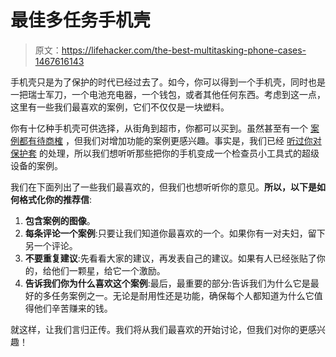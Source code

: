 # 最佳多任务手机壳

> 原文：<https://lifehacker.com/the-best-multitasking-phone-cases-1467616143>

手机壳只是为了保护的时代已经过去了。如今，你可以得到一个手机壳，同时也是一把瑞士军刀，一个电池充电器，一个钱包，或者其他任何东西。考虑到这一点，这里有一些我们最喜欢的案例，它们不仅仅是一块塑料。



你有十亿种手机壳可供选择，从街角到超市，你都可以买到。虽然甚至有一个 [案例都有待商榷](https://lifehacker.com/should-i-use-a-case-on-my-phone-5903080) ，但我们对增加功能的案例更感兴趣。事实是，我们已经 [听过你对保护套](http://lifehacker.com/five-best-iphone-cases-489744751) 的处理，所以我们想听听那些把你的手机变成一个检查员小工具式的超级设备的案例。

我们在下面列出了一些我们最喜欢的，但我们也想听听你的意见。**所以，以下是如何格式化你的推荐信**:

1.  **包含案例的图像**。
2.  **每条评论一个案例**:只要让我们知道你最喜欢的一个。如果你有一对夫妇，留下另一个评论。
3.  **不要重复建议**:先看看大家的建议，再发表自己的建议。如果有人已经张贴了你的，给他们一颗星，给它一个激励。
4.  **告诉我们你为什么喜欢这个案例**:最后，最重要的部分:告诉我们为什么它是最好的多任务案例之一。无论是耐用性还是功能，确保每个人都知道为什么它值得他们辛苦赚来的钱。

就这样，让我们言归正传。我们将从我们最喜欢的开始讨论，但我们对你的更感兴趣！